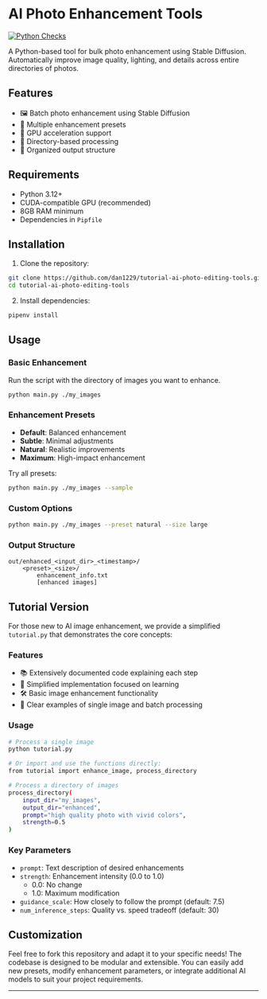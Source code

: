 # AI Photo Enhancement Tools

[![Python Checks](https://github.com/dan1229/tutorial-ai-photo-editing-tools/actions/workflows/python-checks.yml/badge.svg?branch=main&event=push&job=black)](https://github.com/dan1229/tutorial-ai-photo-editing-tools/actions/workflows/python-checks.yml)

A Python-based tool for bulk photo enhancement using Stable Diffusion. Automatically improve image quality, lighting, and details across entire directories of photos.

## Features

- 🖼️ Batch photo enhancement using Stable Diffusion
- 🎨 Multiple enhancement presets
- 🚀 GPU acceleration support
- 📁 Directory-based processing
- 💾 Organized output structure

## Requirements

- Python 3.12+
- CUDA-compatible GPU (recommended)
- 8GB RAM minimum
- Dependencies in `Pipfile`

## Installation

1. Clone the repository:
```bash
git clone https://github.com/dan1229/tutorial-ai-photo-editing-tools.git
cd tutorial-ai-photo-editing-tools
```

2. Install dependencies:
```bash
pipenv install
```

## Usage

### Basic Enhancement

Run the script with the directory of images you want to enhance.

```bash
python main.py ./my_images
```

### Enhancement Presets

- **Default**: Balanced enhancement
- **Subtle**: Minimal adjustments
- **Natural**: Realistic improvements
- **Maximum**: High-impact enhancement

Try all presets:
```bash
python main.py ./my_images --sample
```

### Custom Options

```bash
python main.py ./my_images --preset natural --size large
```

### Output Structure

```
out/enhanced_<input_dir>_<timestamp>/
    <preset>_<size>/
        enhancement_info.txt
        [enhanced images]
```

## Tutorial Version

For those new to AI image enhancement, we provide a simplified `tutorial.py` that demonstrates the core concepts:

### Features
- 📚 Extensively documented code explaining each step
- 🔰 Simplified implementation focused on learning
- 🛠️ Basic image enhancement functionality
- 📖 Clear examples of single image and batch processing

### Usage

```bash
# Process a single image
python tutorial.py

# Or import and use the functions directly:
from tutorial import enhance_image, process_directory

# Process a directory of images
process_directory(
    input_dir="my_images",
    output_dir="enhanced",
    prompt="high quality photo with vivid colors",
    strength=0.5
)
```

### Key Parameters

- `prompt`: Text description of desired enhancements
- `strength`: Enhancement intensity (0.0 to 1.0)
  - 0.0: No change
  - 1.0: Maximum modification
- `guidance_scale`: How closely to follow the prompt (default: 7.5)
- `num_inference_steps`: Quality vs. speed tradeoff (default: 30)

## Customization

Feel free to fork this repository and adapt it to your specific needs! The codebase is designed to be modular and extensible. You can easily add new presets, modify enhancement parameters, or integrate additional AI models to suit your project requirements.

---
